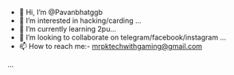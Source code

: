- 👋 Hi, I’m @Pavanbhatggb
- 👀 I’m interested in hacking/carding ...
- 🌱 I’m currently learning 2pu...
- 💞️ I’m looking to collaborate on telegram/facebook/instagram ...
- 📫 How to reach me:- mrpktechwithgaming@gmail.com

...

<!---
Pavanbhatggb/Pavanbhatggb is a ✨ special ✨ repository because its `README.md` (this file) appears on your GitHub profile.
You can click the Preview link to take a look at your changes.
--->
